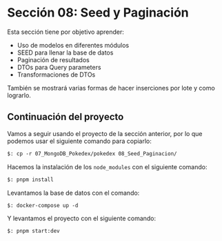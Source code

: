 # Sección 08: Seed y Paginación

Esta sección tiene por objetivo aprender:

- Uso de modelos en diferentes módulos
- SEED para llenar la base de datos
- Paginación de resultados
- DTOs para Query parameters
- Transformaciones de DTOs

También se mostrará varias formas de hacer inserciones por lote y como lograrlo.

## Continuación del proyecto

Vamos a seguir usando el proyecto de la sección anterior, por lo que podemos usar el siguiente comando para copiarlo:

```txt
$: cp -r 07_MongoDB_Pokedex/pokedex 08_Seed_Paginacion/ 
```

Hacemos la instalación de los `node_modules` con el siguiente comando:

```txt
$: pnpm install
```

Levantamos la base de datos con el comando:

```txt
$: docker-compose up -d
```

Y levantamos el proyecto con el siguiente comando:

```txt
$: pnpm start:dev
```

